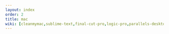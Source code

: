 ```yaml
---
layout: index
order: 2
title: mac
wiki: [cleanmymac,sublime-text,final-cut-pro,logic-pro,parallels-desktop16,motion,compressor,1password,goodnotes]
---
```


